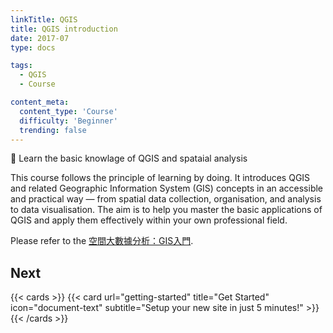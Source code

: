 ```yaml
---
linkTitle: QGIS
title: QGIS introduction
date: 2017-07
type: docs

tags:
  - QGIS
  - Course

content_meta:
  content_type: 'Course'
  difficulty: 'Beginner'
  trending: false
---
```


👋 Learn the basic knowlage of QGIS and spataial analysis

<!--more-->

This course follows the principle of learning by doing. It introduces QGIS and related Geographic Information System (GIS) concepts in an accessible and practical way — from spatial data collection, organisation, and analysis to data visualisation. The aim is to help you master the basic applications of QGIS and apply them effectively within your own professional field.

Please refer to the [空間大數據分析：GIS入門](https://hahow.in/courses/5add8e08fe4f6d001ee1b60a).

## Next

{{< cards >}}
  {{< card url="getting-started" title="Get Started" icon="document-text" subtitle="Setup your new site in just 5 minutes!" >}}
{{< /cards >}}
